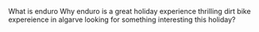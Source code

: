 What is enduro
Why enduro is a great holiday experience
thrilling dirt bike expereience in algarve
looking for something interesting this holiday?